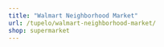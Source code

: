 ```yaml
---
title: "Walmart Neighborhood Market"
url: /tupelo/walmart-neighborhood-market/
shop: supermarket
---
```


